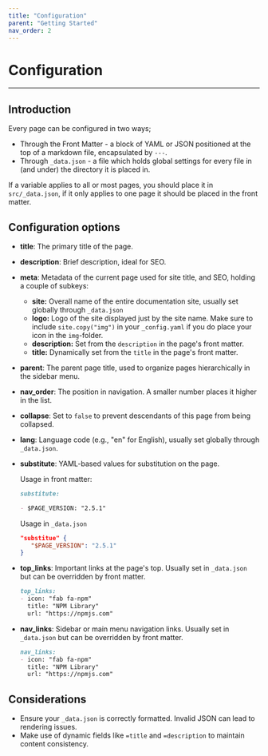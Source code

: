 ```yaml
---
title: "Configuration"
parent: "Getting Started"
nav_order: 2
---
```


# Configuration

---

## Introduction

Every page can be configured in two ways;

- Through the Front Matter - a block of YAML or JSON positioned at the top of a
  markdown file, encapsulated by `---`.
- Through `_data.json` - a file which holds global settings for every file in
  (and under) the directory it is placed in.

If a variable applies to all or most pages, you should place it in
`src/_data.json`, if it only applies to one page it should be placed in the
front matter.

## Configuration options

- **title**: The primary title of the page.
- **description**: Brief description, ideal for SEO.
- **meta**: Metadata of the current page used for site title, and SEO, holding a
  couple of subkeys:
  - **site:** Overall name of the entire documentation site, usually set
    globally through `_data.json`
  - **logo:** Logo of the site displayed just by the site name. Make sure to
    include `site.copy("img")` in your `_config.yaml` if you do place your icon
    in the `img`-folder.
  - **description:** Set from the `description` in the page's front matter.
  - **title:** Dynamically set from the `title` in the page's front matter.
- **parent**: The parent page title, used to organize pages hierarchically in
  the sidebar menu.
- **nav_order**: The position in navigation. A smaller number places it higher
  in the list.
- **collapse**: Set to `false` to prevent descendants of this page from being
  collapsed.
- **lang**: Language code (e.g., "en" for English), usually set globally through
  `_data.json`.
- **substitute**: YAML-based values for substitution on the page.

  Usage in front matter:

  ```markdown
  substitute:

  - $PAGE_VERSION: "2.5.1"
  ```

  Usage in `_data.json`
  ```json
  "substitue" {
     "$PAGE_VERSION": "2.5.1"
  }
  ```

- **top_links**: Important links at the page's top. Usually set in `_data.json`
  but can be overridden by front matter.

  ```markdown
  top_links:
  - icon: "fab fa-npm"
    title: "NPM Library"
    url: "https://npmjs.com"
  ```

- **nav_links**: Sidebar or main menu navigation links. Usually set in
  `_data.json` but can be overridden by front matter.

  ```markdown
  nav_links:
  - icon: "fab fa-npm"
    title: "NPM Library"
    url: "https://npmjs.com"
  ```

## Considerations

- Ensure your `_data.json` is correctly formatted. Invalid JSON can lead to
  rendering issues.
- Make use of dynamic fields like `=title` and `=description` to maintain
  content consistency.
